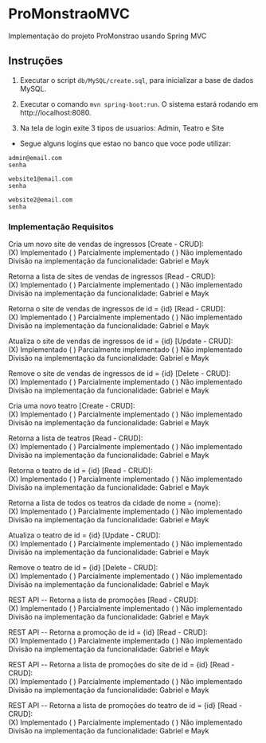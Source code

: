 # ProMonstraoMVC

Implementação do projeto ProMonstrao usando Spring MVC

## Instruções

1. Executar o script `db/MySQL/create.sql`, para inicializar a base de dados MySQL.

2. Executar o comando `mvn spring-boot:run`. O sistema estará rodando em http://localhost:8080.

4. Na tela de login exite 3 tipos de usuarios: Admin, Teatro e Site <br>
- Segue alguns logins que estao no banco que voce pode utilizar:

```
admin@email.com
senha

website1@email.com
senha

website2@email.com
senha
```


### Implementação Requisitos

Cria um novo site de vendas de ingressos [Create - CRUD]:<br>
(X) Implementado ( ) Parcialmente implementado ( ) Não implementado<br>
Divisão na implementação da funcionalidade: Gabriel e Mayk<br>

Retorna a lista de sites de vendas de ingressos [Read - CRUD]:<br>
(X) Implementado ( ) Parcialmente implementado ( ) Não implementado<br>
Divisão na implementação da funcionalidade: Gabriel e Mayk<br>

Retorna o site de vendas de ingressos de id = {id} [Read - CRUD]:<br>
(X) Implementado ( ) Parcialmente implementado ( ) Não implementado<br>
Divisão na implementação da funcionalidade: Gabriel e Mayk<br>

Atualiza o site de vendas de ingressos de id = {id} [Update - CRUD]:<br>
(X) Implementado ( ) Parcialmente implementado ( ) Não implementado<br>
Divisão na implementação da funcionalidade: Gabriel e Mayk<br>

Remove o site de vendas de ingressos de id = {id} [Delete - CRUD]:<br>
(X) Implementado ( ) Parcialmente implementado ( ) Não implementado<br>
Divisão na implementação da funcionalidade: Gabriel e Mayk<br>

Cria uma novo teatro [Create - CRUD]:<br>
(X) Implementado ( ) Parcialmente implementado ( ) Não implementado<br>
Divisão na implementação da funcionalidade: Gabriel e Mayk<br>

Retorna a lista de teatros [Read - CRUD]:<br>
(X) Implementado ( ) Parcialmente implementado ( ) Não implementado<br>
Divisão na implementação da funcionalidade: Gabriel e Mayk<br>

Retorna o teatro de id = {id} [Read - CRUD]:<br>
(X) Implementado ( ) Parcialmente implementado ( ) Não implementado<br>
Divisão na implementação da funcionalidade: Gabriel e Mayk<br>

Retorna a lista de todos os teatros da cidade de nome = {nome}:<br>
(X) Implementado ( ) Parcialmente implementado ( ) Não implementado<br>
Divisão na implementação da funcionalidade: Gabriel e Mayk<br>

Atualiza o teatro de id = {id} [Update - CRUD]:<br>
(X) Implementado ( ) Parcialmente implementado ( ) Não implementado<br>
Divisão na implementação da funcionalidade: Gabriel e Mayk<br>

Remove o teatro de id = {id} [Delete - CRUD]:<br>
(X) Implementado ( ) Parcialmente implementado ( ) Não implementado<br>
Divisão na implementação da funcionalidade: Gabriel e Mayk<br>

REST API -- Retorna a lista de promoções [Read - CRUD]:<br>
(X) Implementado ( ) Parcialmente implementado ( ) Não implementado<br>
Divisão na implementação da funcionalidade: Gabriel e Mayk<br>

REST API -- Retorna a promoção de id = {id} [Read - CRUD]:<br>
(X) Implementado ( ) Parcialmente implementado ( ) Não implementado<br>
Divisão na implementação da funcionalidade: Gabriel e Mayk<br>

REST API -- Retorna a lista de promoções do site de id = {id} [Read - CRUD]:<br>
(X) Implementado ( ) Parcialmente implementado ( ) Não implementado<br>
Divisão na implementação da funcionalidade: Gabriel e Mayk<br>

REST API -- Retorna a lista de promoções do teatro de id = {id} [Read - CRUD]:<br>
(X) Implementado ( ) Parcialmente implementado ( ) Não implementado<br>
Divisão na implementação da funcionalidade: Gabriel e Mayk<br>